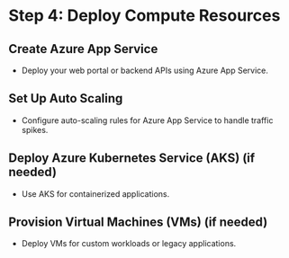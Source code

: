 # Step 4: Deploy Compute Resources

## Create Azure App Service

- Deploy your web portal or backend APIs using Azure App Service.

## Set Up Auto Scaling

- Configure auto-scaling rules for Azure App Service to handle traffic spikes.

## Deploy Azure Kubernetes Service (AKS) (if needed)

- Use AKS for containerized applications.

## Provision Virtual Machines (VMs) (if needed)

- Deploy VMs for custom workloads or legacy applications.

